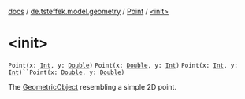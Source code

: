 [docs](../../index.md) / [de.tsteffek.model.geometry](../index.md) / [Point](index.md) / [&lt;init&gt;](./-init-.md)

# &lt;init&gt;

`Point(x: `[`Int`](https://kotlinlang.org/api/latest/jvm/stdlib/kotlin/-int/index.html)`, y: `[`Double`](https://kotlinlang.org/api/latest/jvm/stdlib/kotlin/-double/index.html)`)`
`Point(x: `[`Double`](https://kotlinlang.org/api/latest/jvm/stdlib/kotlin/-double/index.html)`, y: `[`Int`](https://kotlinlang.org/api/latest/jvm/stdlib/kotlin/-int/index.html)`)`
`Point(x: `[`Int`](https://kotlinlang.org/api/latest/jvm/stdlib/kotlin/-int/index.html)`, y: `[`Int`](https://kotlinlang.org/api/latest/jvm/stdlib/kotlin/-int/index.html)`)``Point(x: `[`Double`](https://kotlinlang.org/api/latest/jvm/stdlib/kotlin/-double/index.html)`, y: `[`Double`](https://kotlinlang.org/api/latest/jvm/stdlib/kotlin/-double/index.html)`)`

The [GeometricObject](../-geometric-object/index.md) resembling a simple 2D point.


